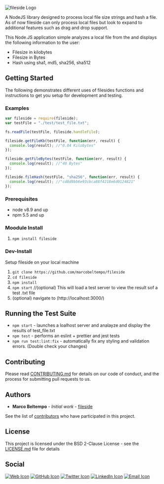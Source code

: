 
![fileside Logo](https://www.marcobeltempo.com/wp-content/uploads/2017/12/filesidelogo.png)

A NodeJS library designed to process local file size strings and hash a file. As of now fileside can only process local files but look to expand to additional features such as drag and drop support.

This Node.JS application simple analyzes a local file from the and displays the following information to the user:
* Filesize in kilobytes
* Filesize in Bytes
* Hash using sha1, md5, sha256, sha512

## Getting Started

The following demonstrates different uses of filesides functions and instructions to get you setup for development and testing. 

### Examples

```javascript
var fileside = require(fileside);
var testFile = "./test/test_file.txt";

fs.readFile(testFile, fileside.handleFile);

fileside.getFileKb(testFile, function(err, result) {
  console.log(result); //"0.04 Kilobytes"
});

fileside.getFileBytes(testFile, function(err, result) {
  console.log(result); //"40 Bytes"
});

fileside.fileHash(testFile, "sha256", function(err, result) {
  console.log(result); //"cd8d9bb6e93cbca88f4218e6d0124821"
});
```

### Prerequisites

* node v8.9 and up
* npm 5.5 and up

### Moodule Install
1. `npm install fileside` 

### Dev-Install
Setup fileside on your local machine

1. `git clone https://github.com/marcobeltempo/fileside`
2. `cd fileside`
3. `npm install`
4. `npm start` //(optional) This will load a test server to view the result sof a test .txt file
5. (optional) navigate to (http://localhost:3000/)

## Running the Test Suite
* `npm start` - launches a loalhost server and analayze and display the results of test_file.txt
* `npm test` - performs an eslint + prettier and jest tests
* `npm run test:lint:fix` - automatically fix any styling and validation errors. (Double check your changes)

## Contributing

Please read [CONTRIBUTING.md](https://github.com/marcobeltempo/fileside/blob/master/CONTRIBUTING.md) for details on our code of conduct, and the process for submitting pull requests to us.

## Authors

* **Marco Beltempo** - *Initial work* - [fileside](https://github.com/marcobeltempo/fileside)

See the list of [contributors](https://github.com/marcobeltempo/fileside/contributors) who have participated in this project.

## License

This project is licensed under the BSD 2-Clause License - see the [LICENSE.md](LICENSE.md) file for details

## Social

[![Web Icon](https://cdn1.iconfinder.com/data/icons/CrystalClear/32x32/apps/package_network.png)](https://www.marcobeltempo.com/)
[![GitHub Icon](https://cdn4.iconfinder.com/data/icons/ionicons/512/icon-social-github-32.png)](https://github.com/marcobeltempo)
[![Twitter Icon](https://cdn3.iconfinder.com/data/icons/free-social-icons/67/twitter_circle_color-32.png)](https://twitter.com/marco_beltempo)
[![LinkedIn Icon](https://cdn3.iconfinder.com/data/icons/free-social-icons/67/linkedin_circle_color-32.png)](https://www.linkedin.com/in/marcobeltempo/)
[![Email Icon](https://cdn4.iconfinder.com/data/icons/miu-flat-social/60/mail-32.png)](mailto:marco.beltempo@gmail.com)

